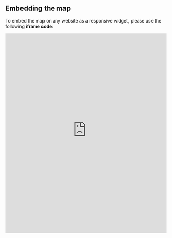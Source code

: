 ## Embedding the map

To embed the map on any website as a responsive widget, please use the following **iframe code**:

<iframe title="Euranet Map" aria-label="Map" id="euranet-map-map-patent-applications" src="https://map-patent-applications.vercel.app" scrolling="no" frameborder="0"style="width: 0; min-width: 100% !important; border: none;" height="624"></iframe><script type="text/javascript">window.addEventListener("message",e=>{if("https://map-patent-applications.vercel.app"!==e.origin)return;let t=e.data;if(t.height){document.getElementById("euranet-map-map-patent-applications").height=t.height+"px"}},!1)</script>